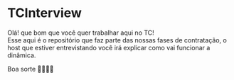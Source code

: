 # TCInterview

Olá! que bom que você quer trabalhar aqui no TC!  
Esse aqui é o repositório que faz parte das nossas fases de contratação, o host que estiver entrevistando você irá explicar como vai funcionar a dinâmica. 

Boa sorte 🏴‍☠️🔥🚀
